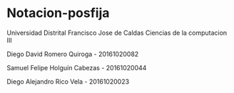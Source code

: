 # Notacion-posfija

Universidad Distrital Francisco Jose de Caldas
Ciencias de la computacion III 

Diego David Romero Quiroga - 20161020082

Samuel Felipe Holguín Cabezas - 20161020044

Diego Alejandro Rico Vela - 20161020023
